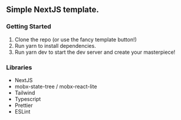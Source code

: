 ## Simple NextJS template.

### Getting Started

1. Clone the repo (or use the fancy template button!)
2. Run yarn to install dependencies.
3. Run yarn dev to start the dev server and create your masterpiece!


### Libraries

- NextJS
- mobx-state-tree / mobx-react-lite
- Tailwind
- Typescript
- Prettier
- ESLint
